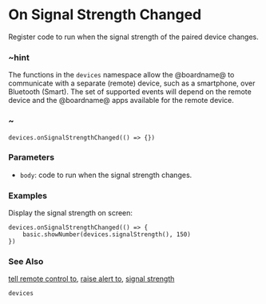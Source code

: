 # On Signal Strength Changed

Register code to run when the signal strength of the paired device changes.

### ~hint

The functions in the `devices` namespace allow the @boardname@ to communicate with a separate (remote) device, such as a smartphone, over Bluetooth (Smart). The set of supported events will depend on the remote device and the @boardname@ apps available for the remote device.

### ~

```sig
devices.onSignalStrengthChanged(() => {})
```

### Parameters

* `body`: code to run when the signal strength changes.

### Examples

Display the signal strength on screen:

```blocks
devices.onSignalStrengthChanged(() => {
    basic.showNumber(devices.signalStrength(), 150)
})
```

### See Also

[tell remote control to](/reference/devices/tell-remote-control-to), [raise alert to](/reference/devices/raise-alert-to), [signal strength](/reference/devices/signal-strength)

```package
devices
```